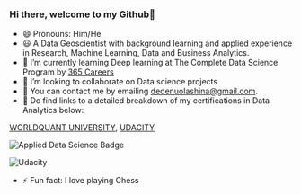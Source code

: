 ### Hi there, welcome to my Github👋
- 😄 Pronouns: Him/He
- 😃 A Data Geoscientist with background learning and applied experience in Research, Machine Learning, Data and Business Analytics. 
- 🌱 I’m currently learning Deep learning at The Complete Data Science Program by [365 Careers](https://www.udemy.com/course/the-data-science-course-complete-data-science-bootcamp)
- 👯 I’m looking to collaborate on Data science projects
- 💼 You can contact me by emailing dedenuolashina@gmail.com.
- 🔗 Do find links to a detailed breakdown of my certifications in Data Analytics below:

[WORLDQUANT UNIVERSITY](https://www.credly.com/badges/c303c35d-a5a5-46e1-ad00-bcc0e322def0?source=linked_in_profile),
[UDACITY](https://graduation.udacity.com/confirm/CZAEKSZP)

![Applied Data Science Badge](https://images.credly.com/size/680x680/images/3a298084-44e8-4036-b82b-b92d0eca2491/WQU_Credly_DataScience1_WithHonors.png)


![Udacity](https://s3-us-west-2.amazonaws.com/udacity-printer/production/certificates/0b349f45-a9ee-4c1f-92da-7b4990aaf794.svg)

- ⚡ Fun fact: I love playing Chess
